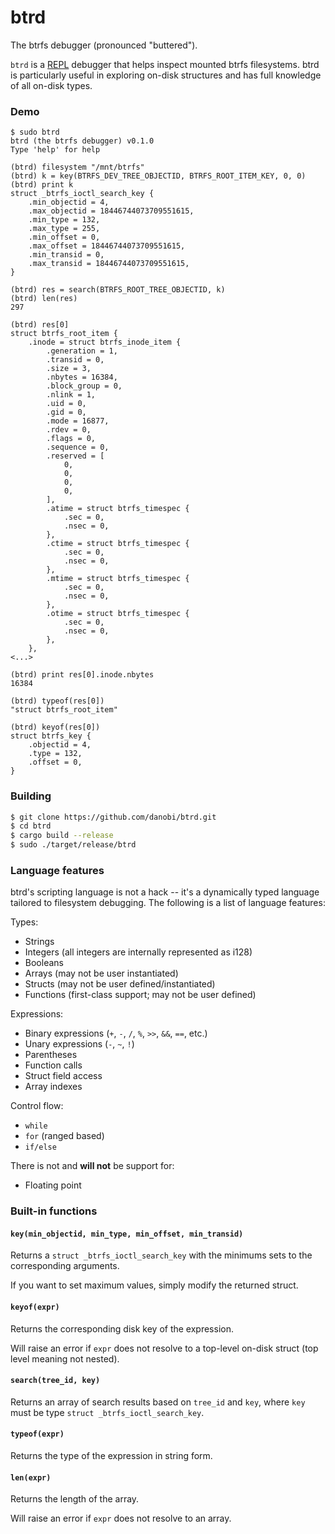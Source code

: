 # btrd
The btrfs debugger (pronounced "buttered").

`btrd` is a [REPL][0] debugger that helps inspect mounted btrfs filesystems.
btrd is particularly useful in exploring on-disk structures and has full
knowledge of all on-disk types.

### Demo

```
$ sudo btrd
btrd (the btrfs debugger) v0.1.0
Type 'help' for help

(btrd) filesystem "/mnt/btrfs"
(btrd) k = key(BTRFS_DEV_TREE_OBJECTID, BTRFS_ROOT_ITEM_KEY, 0, 0)
(btrd) print k
struct _btrfs_ioctl_search_key {
    .min_objectid = 4,
    .max_objectid = 18446744073709551615,
    .min_type = 132,
    .max_type = 255,
    .min_offset = 0,
    .max_offset = 18446744073709551615,
    .min_transid = 0,
    .max_transid = 18446744073709551615,
}

(btrd) res = search(BTRFS_ROOT_TREE_OBJECTID, k)
(btrd) len(res)
297

(btrd) res[0]
struct btrfs_root_item {
    .inode = struct btrfs_inode_item {
        .generation = 1,
        .transid = 0,
        .size = 3,
        .nbytes = 16384,
        .block_group = 0,
        .nlink = 1,
        .uid = 0,
        .gid = 0,
        .mode = 16877,
        .rdev = 0,
        .flags = 0,
        .sequence = 0,
        .reserved = [
            0,
            0,
            0,
            0,
        ],
        .atime = struct btrfs_timespec {
            .sec = 0,
            .nsec = 0,
        },
        .ctime = struct btrfs_timespec {
            .sec = 0,
            .nsec = 0,
        },
        .mtime = struct btrfs_timespec {
            .sec = 0,
            .nsec = 0,
        },
        .otime = struct btrfs_timespec {
            .sec = 0,
            .nsec = 0,
        },
    },
<...>

(btrd) print res[0].inode.nbytes
16384

(btrd) typeof(res[0])
"struct btrfs_root_item"

(btrd) keyof(res[0])
struct btrfs_key {
    .objectid = 4,
    .type = 132,
    .offset = 0,
}
```

### Building

```bash
$ git clone https://github.com/danobi/btrd.git
$ cd btrd
$ cargo build --release
$ sudo ./target/release/btrd
```

### Language features

btrd's scripting language is not a hack -- it's a dynamically typed language
tailored to filesystem debugging. The following is a list of language features:

Types:

* Strings
* Integers (all integers are internally represented as i128)
* Booleans
* Arrays (may not be user instantiated)
* Structs (may not be user defined/instantiated)
* Functions (first-class support; may not be user defined)

Expressions:

* Binary expressions (`+`, `-`, `/`, `%`, `>>`, `&&`, `==`, etc.)
* Unary expressions (`-`, `~`, `!`)
* Parentheses
* Function calls
* Struct field access
* Array indexes

Control flow:

* `while`
* `for` (ranged based)
* `if/else`

There is not and **will not** be support for:

* Floating point

### Built-in functions

#### `key(min_objectid, min_type, min_offset, min_transid)`

Returns a `struct _btrfs_ioctl_search_key` with the minimums sets to the
corresponding arguments.

If you want to set maximum values, simply modify the returned struct.

#### `keyof(expr)`

Returns the corresponding disk key of the expression.

Will raise an error if `expr` does not resolve to a top-level on-disk struct
(top level meaning not nested).

#### `search(tree_id, key)`

Returns an array of search results based on `tree_id` and `key`, where `key`
must be type `struct _btrfs_ioctl_search_key`.

#### `typeof(expr)`

Returns the type of the expression in string form.

#### `len(expr)`

Returns the length of the array.

Will raise an error if `expr` does not resolve to an array.

[0]: https://en.wikipedia.org/wiki/Read%E2%80%93eval%E2%80%93print_loop

